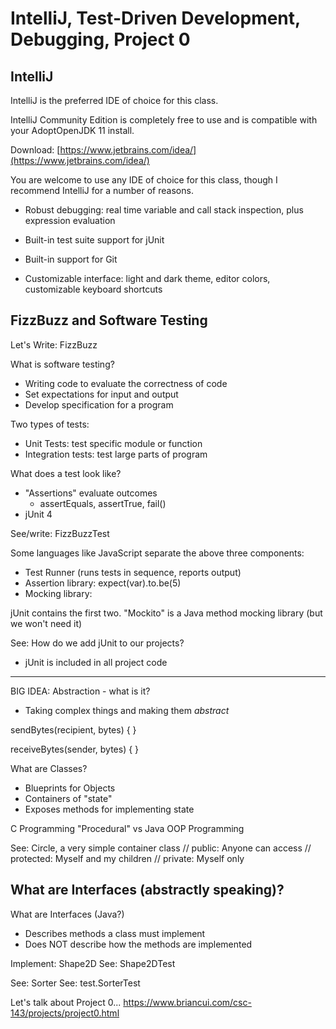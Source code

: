 # IntelliJ, Test-Driven Development, Debugging, Project 0

## IntelliJ

IntelliJ is the preferred IDE of choice for this class.

IntelliJ Community Edition is completely free to use
and is compatible with your AdoptOpenJDK 11 install.

Download: [https://www.jetbrains.com/idea/](https://www.jetbrains.com/idea/)

You are welcome to use any IDE of choice for this class,
though I recommend IntelliJ for a number of reasons.

 - Robust debugging: real time variable and call stack inspection,
   plus expression evaluation

 - Built-in test suite support for jUnit
 
 - Built-in support for Git
  
 - Customizable interface: light and dark theme, editor colors,
   customizable keyboard shortcuts

## FizzBuzz and Software Testing

Let's Write: FizzBuzz

What is software testing?
 - Writing code to evaluate the correctness of code
 - Set expectations for input and output
 - Develop specification for a program

Two types of tests:
 - Unit Tests: test specific module or function
 - Integration tests: test large parts of program

What does a test look like?
 - "Assertions" evaluate outcomes
   - assertEquals, assertTrue, fail()
 - jUnit 4

See/write: FizzBuzzTest

Some languages like JavaScript separate the above three components:
 - Test Runner (runs tests in sequence, reports output)
 - Assertion library: expect(var).to.be(5)
 - Mocking library:

jUnit contains the first two. "Mockito" is a Java method mocking library (but we won't need it)

See: How do we add jUnit to our projects?
 - jUnit is included in all project code

*****************************************

BIG IDEA: Abstraction - what is it?
 - Taking complex things and making them *abstract*

sendBytes(recipient, bytes) {
}

receiveBytes(sender, bytes) {
}

What are Classes?
 - Blueprints for Objects
 - Containers of "state"
 - Exposes methods for implementing state

C Programming "Procedural" vs Java OOP Programming


See: Circle, a very simple container class
    // public: Anyone can access
    // protected: Myself and my children
    // private: Myself only

What are Interfaces (abstractly speaking)?
 -

What are Interfaces (Java?)
 - Describes methods a class must implement
 - Does NOT describe how the methods are implemented

Implement: Shape2D
See: Shape2DTest


See: Sorter
See: test.SorterTest


Let's talk about Project 0...
https://www.briancui.com/csc-143/projects/project0.html

